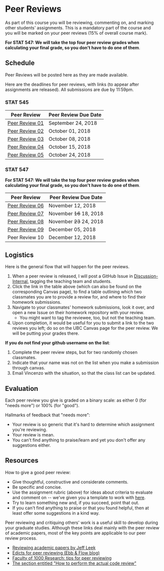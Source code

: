 # Peer Reviews

As part of this course you will be reviewing, commenting on, and marking other students' assignments. This is a mandatory part of the course and you will be marked on your peer reviews (15% of overall course mark).

**For STAT 547: We will take the top four peer review grades when calculating your final grade, so you don't have to do one of them**.

## Schedule

Peer Reviews will be posted here as they are made available.

Here are the deadlines for peer reviews, with links (to appear after assignments are released). All submissions are due by 11:59pm.

### STAT 545

| Peer Review    | Peer Review Due Date  |
|----------------|-----------------------|
| [Peer Review 01](hw01/pr01.html) | September 24, 2018 |
| [Peer Review 02](hw02/pr02.html) | October 01, 2018 |
| [Peer Review 03](hw03/pr03.html) | October 08, 2018 |
| [Peer Review 04](hw04/pr04.html) | October 15, 2018 |
| [Peer Review 05](hw05/pr05.html) | October 24, 2018 |

### STAT 547

**For STAT 547: We will take the top four peer review grades when calculating your final grade, so you don't have to do one of them**.

| Peer Review    | Peer Review Due Date  |
|----------------|-----------------------|
| [Peer Review 06](hw06/pr06.html) | November 12, 2018 |    
| [Peer Review 07](hw07/pr07.html) | November ~~16~~ 18, 2018 |    
| [Peer Review 08](hw08/pr08.html) | November ~~23~~ 24, 2018 |    
| [Peer Review 09](hw09/pr09.html) | December 05, 2018 |    
| Peer Review 10 | December 12, 2018 |    


## Logistics

Here is the general flow that will happen for the peer reviews.

1. When a peer review is released, I will post a GitHub Issue in [Discussion-Internal](https://github.com/STAT545-UBC/Discussion-Internal), tagging the teaching team and students.
2. Click the link in the table above (which can also be found on the corresponding Canvas page), to find a table outlining which two classmates you are to provide a review for, and where to find their homework submissions.
3. Navigate to your classmates' homework submissions, look it over, and open a new Issue on their homework repository with your review.
	- You might want to tag the reviewee, too, but not the teaching team. 
4. Upon completion, it would be useful for you to submit a link to the two reviews you left; do so on the UBC Canvas page for the peer review. We will be putting your grades there.

__If you do not find your github username on the list__: 

1. Complete the peer review steps, but for two randomly chosen classmates.
2. Indicate that your name was not on the list when you make a submission through canvas.
3. Email Vincenzo with the situation, so that the class list can be updated. 

## Evaluation

Each peer review you give is graded on a binary scale: as either 0 (for "needs more") or 100% (for "good"). 

Hallmarks of feedback that "needs more":

- Your review is so generic that it's hard to determine which assignment you're reviewing.
- Your review is mean.
- You can't find anything to praise/learn and yet you don't offer any suggestions either.


## Resources

How to give a good peer review:

-   Give thoughtful, constructive and considerate comments.
-   Be specific and concise.
-   Use the assignment rubric (above) for ideas about criteria to evaluate and comment on -- we've given you a template to work with [here](https://github.com/STAT545-UBC/Classroom/blob/master/assignments/peer-review-template.md).
-   Try to learn something new and, if you succeed, point that out.
-   If you can't find anything to praise or that you found helpful, then at least offer some suggestions in a kind way.

Peer reviewing and critiquing others' work is a useful skill to develop during your graduate studies. Although these links deal mainly with the peer review of academic papers, most of the key points are applicable to our peer review process.

-   [Reviewing academic papers by Jeff Leek](https://github.com/jtleek/reviews/blob/master/README.md)
-   [Edicts for peer reviewing (Ebb & Flow blog)](http://evol-eco.blogspot.ca/2014/09/edicts-for-peer-reviewing.html)
-   [Faculty of 1000 Research: tips for peer reviewing](http://f1000research.com/peer-reviewing-tips)
-   [The section entitled "How to perform the actual code review"](http://zonca.github.io/2014/08/code-review-for-scientific-computing.html)

